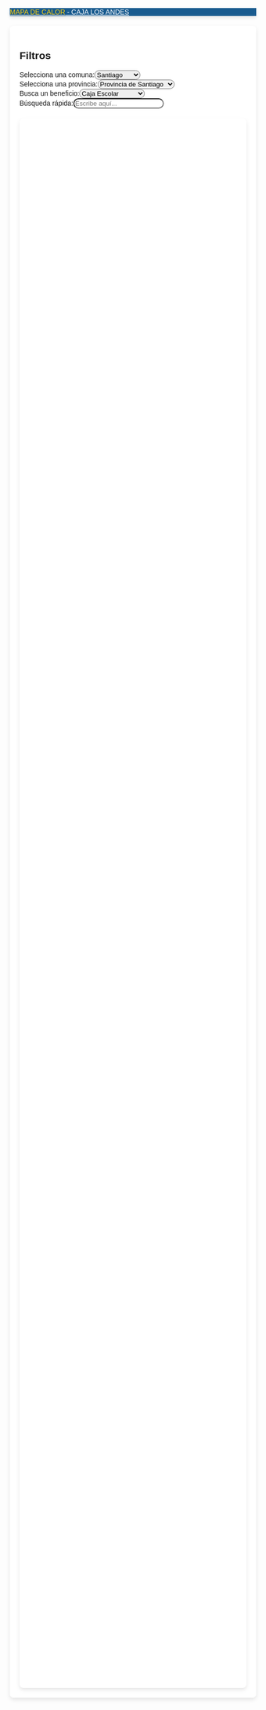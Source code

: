 <!DOCTYPE html><html lang="es"><head><meta charset="UTF-8"><meta name="viewport" content="width=device-width, initial-scale=1.0"><title>Mapa de Calor - Caja Los Andes</title><script src="https://maps.googleapis.com/maps/api/js?key=AIzaSyA9-bmvA0sT-x-FVC3dTqxua81F6uUxAl4&libraries=visualization"></script><link rel="stylesheet" href="https://maxcdn.bootstrapcdn.com/bootstrap/4.5.2/css/bootstrap.min.css"><link rel="stylesheet" href="https://cdnjs.cloudflare.com/ajax/libs/font-awesome/5.15.1/css/all.min.css"><style>body{font-family:'Arial',sans-serif;background-image:url('https://upload.wikimedia.org/wikipedia/commons/thumb/3/34/Logotipo_Caja_Los_Andes.svg/2560px-Logotipo_Caja_Los_Andes.svg.png');background-repeat:no-repeat;background-size:cover;background-position:center center;}.navbar{background-color:#014a84;opacity:0.9;box-shadow:0 4px 8px rgba(0,0,0,0.1);}.navbar-brand{color:white !important;}#title{color:#FFD100;text-shadow:1px 1px 3px rgba(0,0,0,0.3);}#map{height:80vh;width:100%;margin-top:20px;border-radius:8px;box-shadow:0 4px 8px rgba(0,0,0,0.1);}.container{background-color:rgba(255,255,255,0.9);padding:20px;border-radius:8px;margin-top:20px;box-shadow:0 4px 8px rgba(0,0,0,0.1);}select,input[type="text"]{border-radius:20px !important;transition:all 0.3s;}select:focus,input[type="text"]:focus{box-shadow:0 0 10px rgba(1,74,132,0.5) !important;border:1px solid #014a84 !important;}</style></head><body><nav class="navbar navbar-expand-lg navbar-dark"><a class="navbar-brand" href="#"><span id="title">MAPA DE CALOR</span> - CAJA LOS ANDES</a></nav><div class="container"><h2>Filtros</h2><div class="row"><div class="col-md-3"><label for="comunas"><i class="fas fa-city"></i>Selecciona una comuna:</label><select class="form-control" id="comunas" onchange="changeComuna()"><option value="santiago">Santiago</option><option value="providencia">Providencia</option><option value="lasCondes">Las Condes</option><option value="frutillar">Frutillar</option><option value="temuco">Temuco</option></select></div><div class="col-md-3"><label for="provincias"><i class="fas fa-map-marked-alt"></i>Selecciona una provincia:</label><select class="form-control" id="provincias"><option>Provincia de Santiago</option><option>Provincia de Cordillera</option></select></div><div class="col-md-3"><label for="beneficios"><i class="fas fa-gift"></i>Busca un beneficio:</label><select class="form-control" id="beneficios"><option>Caja Escolar</option><option>Primera Caja</option><option>Bodas de Plata</option><option>PSP Farmacias</option><option>Beneficio Dental60</option></select></div><div class="col-md-3"><label for="search"><i class="fas fa-search"></i>Búsqueda rápida:</label><input type="text" class="form-control" id="search" placeholder="Escribe aquí..."></div></div><div id="map"></div></div><script>var map;var heatmap;function initMap(){map=new google.maps.Map(document.getElementById('map'),{zoom:13,center:{lat:-33.45,lng:-70.65},mapTypeId:'roadmap'});heatmap=new google.maps.visualization.HeatmapLayer({data:[]});heatmap.setMap(map);}function fetchBeneficiosData(){/*Datos ficticios*/}function changeComuna(){var comuna=document.getElementById("comunas").value;switch(comuna){case"santiago":map.setCenter({lat:-33.45,lng:-70.65});break;case"providencia":map.setCenter({lat:-33.43,lng:-70.62});break;case"lasCondes":map.setCenter({lat:-33.41,lng:-70.59});break;case"frutillar":map.setCenter({lat:-41.13,lng:-73.06});break;case"temuco":map.setCenter({lat:-38.73,lng:-72.59});break;}}google.maps.event.addDomListener(window,'load',function(){initMap();fetchBeneficiosData();});</script></body></html>





